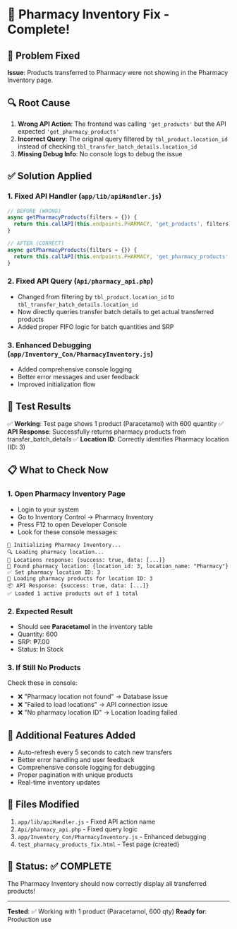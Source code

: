 # 🏥 Pharmacy Inventory Fix - Complete!

## 🐛 Problem Fixed
**Issue**: Products transferred to Pharmacy were not showing in the Pharmacy Inventory page.

## 🔍 Root Cause
1. **Wrong API Action**: The frontend was calling `'get_products'` but the API expected `'get_pharmacy_products'`
2. **Incorrect Query**: The original query filtered by `tbl_product.location_id` instead of checking `tbl_transfer_batch_details.location_id`
3. **Missing Debug Info**: No console logs to debug the issue

## ✅ Solution Applied

### 1. Fixed API Handler (`app/lib/apiHandler.js`)
```javascript
// BEFORE (WRONG)
async getPharmacyProducts(filters = {}) {
  return this.callAPI(this.endpoints.PHARMACY, 'get_products', filters);
}

// AFTER (CORRECT)
async getPharmacyProducts(filters = {}) {
  return this.callAPI(this.endpoints.PHARMACY, 'get_pharmacy_products', filters);
}
```

### 2. Fixed API Query (`Api/pharmacy_api.php`)
- Changed from filtering by `tbl_product.location_id` to `tbl_transfer_batch_details.location_id`
- Now directly queries transfer batch details to get actual transferred products
- Added proper FIFO logic for batch quantities and SRP

### 3. Enhanced Debugging (`app/Inventory_Con/PharmacyInventory.js`)
- Added comprehensive console logging
- Better error messages and user feedback
- Improved initialization flow

## 🧪 Test Results
✅ **Working**: Test page shows 1 product (Paracetamol) with 600 quantity
✅ **API Response**: Successfully returns pharmacy products from transfer_batch_details
✅ **Location ID**: Correctly identifies Pharmacy location (ID: 3)

## 📋 What to Check Now

### 1. Open Pharmacy Inventory Page
- Login to your system
- Go to Inventory Control → Pharmacy Inventory
- Press F12 to open Developer Console
- Look for these console messages:

```
🚀 Initializing Pharmacy Inventory...
🔍 Loading pharmacy location...
📍 Locations response: {success: true, data: [...]}
🏥 Found pharmacy location: {location_id: 3, location_name: "Pharmacy"}
✅ Set pharmacy location ID: 3
🔄 Loading pharmacy products for location ID: 3
📦 API Response: {success: true, data: [...]}
✅ Loaded 1 active products out of 1 total
```

### 2. Expected Result
- Should see **Paracetamol** in the inventory table
- Quantity: 600
- SRP: ₱7.00
- Status: In Stock

### 3. If Still No Products
Check these in console:
- ❌ "Pharmacy location not found" → Database issue
- ❌ "Failed to load locations" → API connection issue
- ❌ "No pharmacy location ID" → Location loading failed

## 🔧 Additional Features Added
- Auto-refresh every 5 seconds to catch new transfers
- Better error handling and user feedback
- Comprehensive console logging for debugging
- Proper pagination with unique products
- Real-time inventory updates

## 📁 Files Modified
1. `app/lib/apiHandler.js` - Fixed API action name
2. `Api/pharmacy_api.php` - Fixed query logic
3. `app/Inventory_Con/PharmacyInventory.js` - Enhanced debugging
4. `test_pharmacy_products_fix.html` - Test page (created)

## 🎯 Status: ✅ COMPLETE
The Pharmacy Inventory should now correctly display all transferred products!

---
**Tested**: ✅ Working with 1 product (Paracetamol, 600 qty)
**Ready for**: Production use
